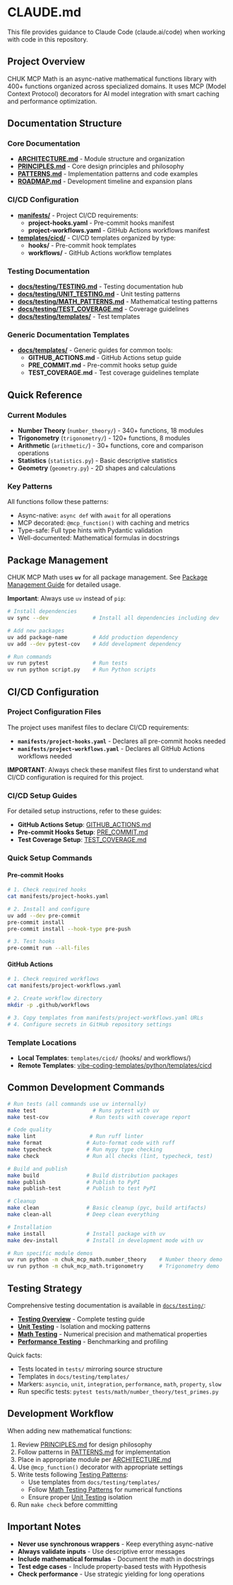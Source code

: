 # CLAUDE.md

This file provides guidance to Claude Code (claude.ai/code) when working with code in this repository.

## Project Overview

CHUK MCP Math is an async-native mathematical functions library with 400+ functions organized across specialized domains. It uses MCP (Model Context Protocol) decorators for AI model integration with smart caching and performance optimization.

## Documentation Structure

### Core Documentation
- **[ARCHITECTURE.md](./ARCHITECTURE.md)** - Module structure and organization
- **[PRINCIPLES.md](./PRINCIPLES.md)** - Core design principles and philosophy
- **[PATTERNS.md](./PATTERNS.md)** - Implementation patterns and code examples
- **[ROADMAP.md](./ROADMAP.md)** - Development timeline and expansion plans

### CI/CD Configuration
- **[manifests/](./manifests/)** - Project CI/CD requirements:
  - **project-hooks.yaml** - Pre-commit hooks manifest
  - **project-workflows.yaml** - GitHub Actions workflows manifest
- **[templates/cicd/](./templates/cicd/)** - CI/CD templates organized by type:
  - **hooks/** - Pre-commit hook templates
  - **workflows/** - GitHub Actions workflow templates

### Testing Documentation
- **[docs/testing/TESTING.md](./docs/testing/TESTING.md)** - Testing documentation hub
- **[docs/testing/UNIT_TESTING.md](./docs/testing/UNIT_TESTING.md)** - Unit testing patterns
- **[docs/testing/MATH_PATTERNS.md](./docs/testing/MATH_PATTERNS.md)** - Mathematical testing patterns
- **[docs/testing/TEST_COVERAGE.md](./docs/testing/TEST_COVERAGE.md)** - Coverage guidelines
- **[docs/testing/templates/](./docs/testing/templates/)** - Test templates

### Generic Documentation Templates
- **[docs/templates/](./docs/templates/)** - Generic guides for common tools:
  - **GITHUB_ACTIONS.md** - GitHub Actions setup guide
  - **PRE_COMMIT.md** - Pre-commit hooks setup guide
  - **TEST_COVERAGE.md** - Test coverage guidelines template

## Quick Reference

### Current Modules
- **Number Theory** (`number_theory/`) - 340+ functions, 18 modules
- **Trigonometry** (`trigonometry/`) - 120+ functions, 8 modules  
- **Arithmetic** (`arithmetic/`) - 30+ functions, core and comparison operations
- **Statistics** (`statistics.py`) - Basic descriptive statistics
- **Geometry** (`geometry.py`) - 2D shapes and calculations

### Key Patterns
All functions follow these patterns:
- Async-native: `async def` with `await` for all operations
- MCP decorated: `@mcp_function()` with caching and metrics
- Type-safe: Full type hints with Pydantic validation
- Well-documented: Mathematical formulas in docstrings

## Package Management

CHUK MCP Math uses **`uv`** for all package management. See [Package Management Guide](./docs/PACKAGE_MANAGEMENT.md) for detailed usage.

**Important**: Always use `uv` instead of `pip`:
```bash
# Install dependencies
uv sync --dev              # Install all dependencies including dev

# Add new packages
uv add package-name        # Add production dependency
uv add --dev pytest-cov    # Add development dependency

# Run commands
uv run pytest              # Run tests
uv run python script.py    # Run Python scripts
```

## CI/CD Configuration

### Project Configuration Files
The project uses manifest files to declare CI/CD requirements:

- **`manifests/project-hooks.yaml`** - Declares all pre-commit hooks needed
- **`manifests/project-workflows.yaml`** - Declares all GitHub Actions workflows needed

**IMPORTANT**: Always check these manifest files first to understand what CI/CD configuration is required for this project.

### CI/CD Setup Guides
For detailed setup instructions, refer to these guides:
- **GitHub Actions Setup**: [GITHUB_ACTIONS.md](https://github.com/chrishayuk/vibe-coding-templates/blob/main/python/docs/cicd/GITHUB_ACTIONS.md)
- **Pre-commit Hooks Setup**: [PRE_COMMIT.md](https://github.com/chrishayuk/vibe-coding-templates/blob/main/python/docs/cicd/PRE_COMMIT.md)
- **Test Coverage Setup**: [TEST_COVERAGE.md](https://github.com/chrishayuk/vibe-coding-templates/blob/main/python/docs/cicd/TEST_COVERAGE.md)

### Quick Setup Commands

#### Pre-commit Hooks
```bash
# 1. Check required hooks
cat manifests/project-hooks.yaml

# 2. Install and configure
uv add --dev pre-commit
pre-commit install
pre-commit install --hook-type pre-push

# 3. Test hooks
pre-commit run --all-files
```

#### GitHub Actions
```bash
# 1. Check required workflows
cat manifests/project-workflows.yaml

# 2. Create workflow directory
mkdir -p .github/workflows

# 3. Copy templates from manifests/project-workflows.yaml URLs
# 4. Configure secrets in GitHub repository settings
```

### Template Locations
- **Local Templates**: `templates/cicd/` (hooks/ and workflows/)
- **Remote Templates**: [vibe-coding-templates/python/templates/cicd](https://github.com/chrishayuk/vibe-coding-templates/tree/main/python/templates/cicd)

## Common Development Commands

```bash
# Run tests (all commands use uv internally)
make test                  # Runs pytest with uv
make test-cov             # Run tests with coverage report

# Code quality
make lint                 # Run ruff linter
make format              # Auto-format code with ruff
make typecheck           # Run mypy type checking
make check               # Run all checks (lint, typecheck, test)

# Build and publish
make build               # Build distribution packages
make publish             # Publish to PyPI
make publish-test        # Publish to test PyPI

# Cleanup
make clean               # Basic cleanup (pyc, build artifacts)
make clean-all           # Deep clean everything

# Installation
make install             # Install package with uv
make dev-install         # Install in development mode with uv

# Run specific module demos
uv run python -m chuk_mcp_math.number_theory    # Number theory demo
uv run python -m chuk_mcp_math.trigonometry     # Trigonometry demo
```

## Testing Strategy

Comprehensive testing documentation is available in [`docs/testing/`](./docs/testing/):
- **[Testing Overview](./docs/testing/TESTING.md)** - Complete testing guide
- **[Unit Testing](./docs/testing/UNIT_TESTING.md)** - Isolation and mocking patterns
- **[Math Testing](./docs/testing/MATH_PATTERNS.md)** - Numerical precision and mathematical properties
- **[Performance Testing](./docs/testing/PERFORMANCE_TESTING.md)** - Benchmarking and profiling

Quick facts:
- Tests located in `tests/` mirroring source structure
- Templates in `docs/testing/templates/`
- Markers: `asyncio`, `unit`, `integration`, `performance`, `math`, `property`, `slow`
- Run specific tests: `pytest tests/math/number_theory/test_primes.py`

## Development Workflow

When adding new mathematical functions:
1. Review [PRINCIPLES.md](./PRINCIPLES.md) for design philosophy
2. Follow patterns in [PATTERNS.md](./PATTERNS.md) for implementation
3. Place in appropriate module per [ARCHITECTURE.md](./ARCHITECTURE.md)
4. Use `@mcp_function()` decorator with appropriate settings
5. Write tests following [Testing Patterns](./docs/testing/TESTING.md):
   - Use templates from `docs/testing/templates/`
   - Follow [Math Testing Patterns](./docs/testing/MATH_PATTERNS.md) for numerical functions
   - Ensure proper [Unit Testing](./docs/testing/UNIT_TESTING.md) isolation
6. Run `make check` before committing

## Important Notes

- **Never use synchronous wrappers** - Keep everything async-native
- **Always validate inputs** - Use descriptive error messages
- **Include mathematical formulas** - Document the math in docstrings
- **Test edge cases** - Include property-based tests with Hypothesis
- **Check performance** - Use strategic yielding for long operations